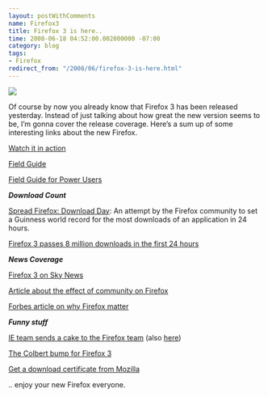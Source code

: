 ```yaml
---
layout: postWithComments
name: Firefox3
title: Firefox 3 is here..
time: 2008-06-18 04:52:00.002000000 -07:00
category: blog
tags:
- Firefox
redirect_from: "/2008/06/firefox-3-is-here.html"
---
```

<img class="imageOnRight" src="{{ site.blogImagesFolder }}{{ page.name }}/FirefoxLogo.png">

Of course by now you already know that Firefox 3 has been released yesterday. Instead of just talking about how great the new version seems to be, I’m gonna cover the release coverage. Here’s a sum up of some interesting links about the new Firefox.

[Watch it in action](http://people.mozilla.com/~beltzner/overview-of-firefox3.swf)

[Field Guide](http://www.dria.org/wordpress/archives/2008/06/12/655/)

[Field Guide for Power Users](http://feeds.gawker.com/~r/lifehacker/full/~3/313932919/power-users-guide-to-firefox-3)

**_Download Count_**

[Spread Firefox: Download Day](http://www.spreadfirefox.com/en-US/worldrecord): An attempt by the Firefox community to set a Guinness world record for the most downloads of an application in 24 hours.

[Firefox 3 passes 8 million downloads in the first 24 hours](http://john.jubjubs.net/2008/06/18/firefox-3s-first-24-hours/)

**_News Coverage_**

[Firefox 3 on Sky News](http://news.sky.com/skynews/article/0,,91221-1319341,00.html)

[Article about the effect of community on Firefox](http://origin.mercurynews.com/opinion/ci_9620844)

[Forbes article on why Firefox matter](http://www.forbes.com/technology/personaltech/2008/06/17/firefox-new-browser-tech-internet-cx_bc_0617firefox.html)

_**Funny stuff**_

[IE team sends a cake to the Firefox team](http://www.flickr.com/photos/8345192@N03/2588850084/) (also [here](http://www.flickr.com/photos/robceemoz/2587912633/))

[The Colbert bump for Firefox 3](http://www.0xdeadbeef.com/weblog/?p=389)

[Get a download certificate from Mozilla](http://www.spreadfirefox.com/en-US/worldrecord/certificate_form)

<p>
    .. enjoy your new Firefox everyone.
</p>
